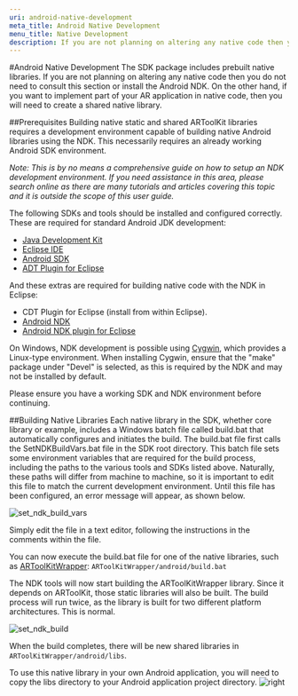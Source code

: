 ```yaml
---
uri: android-native-development
meta_title: Android Native Development
menu_title: Native Development
description: If you are not planning on altering any native code then you do not need to consult this section or install the Android NDK.
---
```


#Android Native Development
The SDK package includes prebuilt native libraries. If you are not planning on altering any native code then you do not need to consult this section or install the Android NDK. On the other hand, if you want to implement part of your AR application in native code, then you will need to create a shared native library.

##Prerequisites
Building native static and shared ARToolKit libraries requires a development environment capable of building native Android libraries using the NDK. This necessarily requires an already working Android SDK environment.

*Note: This is by no means a comprehensive guide on how to setup an NDK development environment. If you need assistance in this area, please search online as there are many tutorials and articles covering this topic and it is outside the scope of this user guide.*

The following SDKs and tools should be installed and configured correctly. These are required for standard Android JDK development:

- [Java Development Kit][1]
- [Eclipse IDE][2]
- [Android SDK][3]
- [ADT Plugin for Eclipse][4]

And these extras are required for building native code with the NDK in Eclipse:

- CDT Plugin for Eclipse (install from within Eclipse).
- [Android NDK][5]
- [Android NDK plugin for Eclipse][6]

On Windows, NDK development is possible using [Cygwin][7], which provides a Linux-type environment. When installing Cygwin, ensure that the "make" package under "Devel" is selected, as this is required by the NDK and may not be installed by default.

Please ensure you have a working SDK and NDK environment before continuing.

##Building Native Libraries
Each native library in the SDK, whether core library or example, includes a Windows batch file called build.bat that automatically configures and initiates the build. The build.bat file first calls the SetNDKBuildVars.bat file in the SDK root directory. This batch file sets some environment variables that are required for the build process, including the paths to the various tools and SDKs listed above. Naturally, these paths will differ from machine to machine, so it is important to edit this file to match the current development environment. Until this file has been configured, an error message will appear, as shown below.

![set_ndk_build_vars][set_ndk_build_vars]

Simply edit the file in a text editor, following the instructions in the comments within the file.

You can now execute the build.bat file for one of the native libraries, such as [ARToolKitWrapper][android_developing]: `ARToolKitWrapper/android/build.bat`

The NDK tools will now start building the ARToolKitWrapper library. Since it depends on ARToolKit, those static libraries will also be built. The build process will run twice, as the library is built for two different platform architectures. This is normal.

![set_ndk_build][set_ndk_build]

When the build completes, there will be new shared libraries in `ARToolKitWrapper/android/libs`.

To use this native library in your own Android application, you will need to copy the libs directory to your Android application project directory. ![right][libs_directory]

[1]: http://www.oracle.com/technetwork/java/javase/downloads/index.html
[2]: http://www.eclipse.org/
[3]: http://developer.android.com/sdk/index.html
[4]: http://developer.android.com/sdk/eclipse-adt.html
[5]: http://developer.android.com/sdk/ndk/index.html
[6]: http://tools.android.com/recent/usingthendkplugin
[7]: http://www.cygwin.com
[android_developing]: ../4_Android/android_developing.md

[set_ndk_build_vars]: ../_media/set_ndk_build_vars.png
[set_ndk_build]: ../_media/set_ndk_build.png
[libs_directory]: ../_media/libs_directory.png
